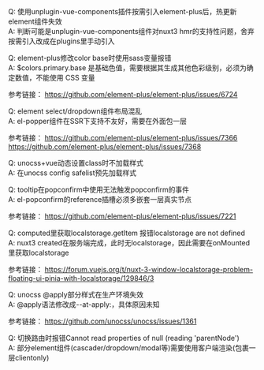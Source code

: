 Q: 使用unplugin-vue-components插件按需引入element-plus后，热更新element组件失效\
A: 判断可能是unplugin-vue-components组件对nuxt3 hmr的支持性问题，舍弃按需引入改成在plugins里手动引入


Q: element-plus修改color base时使用sass变量报错\
A: $colors.primary.base 是基础色值，需要根据其生成其他色彩级别，必须为确定数值，不能使用 CSS 变量
  
   参考链接：
   https://github.com/element-plus/element-plus/issues/6724
  
  
Q: element select/dropdown组件布局混乱\
A: el-popper组件在SSR下支持不友好，需要在外面包一层<ClientOnly>
  
   参考链接：
   https://github.com/element-plus/element-plus/issues/7366
   https://github.com/element-plus/element-plus/issues/7368
  
Q: unocss+vue动态设置class时不加载样式\
A: 在unocss config safelist预先加载样式
  
Q: tooltip在popconfirm中使用无法触发popconfirm的事件\
A: el-popconfirm的reference插槽必须多嵌套一层真实节点
  
   参考链接：
   https://github.com/element-plus/element-plus/issues/7221

Q: computed里获取localstorage.getItem 报错localstorage are not defined\
A: nuxt3 created在服务端完成，此时无localstorage，因此需要在onMounted里获取localstorage
   
   参考链接：
   https://forum.vuejs.org/t/nuxt-3-window-localstorage-problem-floating-ui-pinia-with-localstorage/129846/3
  
Q: unocss @apply部分样式在生产环境失效\
A: @apply语法修改成--at-apply:，具体原因未知
   
   参考链接：
   https://github.com/unocss/unocss/issues/1361
  
Q: 切换路由时报错Cannot read properties of null (reading 'parentNode')\
A: 部分element组件(cascader/dropdown/modal等)需要使用客户端渲染(包裹一层clientonly)





  

  

